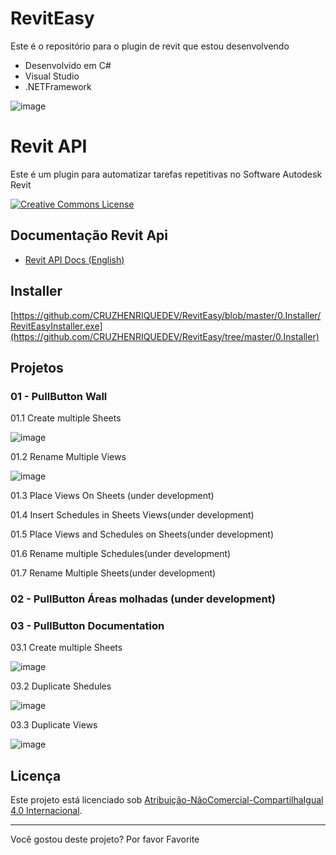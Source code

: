# RevitEasy
Este é o repositório para o plugin de revit que estou desenvolvendo 
- Desenvolvido em C#
-  Visual Studio 
- .NETFramework

 ![image](https://github.com/CRUZHENRIQUEDEV/RevitEasy/assets/143232644/d9c33d86-957c-437e-8306-9f5ba47bceb8)


# Revit API
Este é um plugin para automatizar tarefas repetitivas no Software Autodesk Revit

<a rel="license" href="https://creativecommons.org/licenses/by-nc-sa/4.0/deed.pt"><img alt="Creative Commons License" style="border-width:0" src="https://i.creativecommons.org/l/by-nc-sa/4.0/88x31.png" /></a>

## Documentação Revit Api

* [Revit API Docs (English)][Revit API Docs]

## Installer
[https://github.com/CRUZHENRIQUEDEV/RevitEasy/blob/master/0.Installer/RevitEasyInstaller.exe](https://github.com/CRUZHENRIQUEDEV/RevitEasy/tree/master/0.Installer)
## Projetos

### 01 - PullButton Wall
01.1 Create multiple Sheets

![image](https://github.com/CRUZHENRIQUEDEV/RevitEasy/assets/143232644/311a128e-7033-42ac-a291-ec96a3c822c7)


01.2 Rename Multiple Views

![image](https://github.com/CRUZHENRIQUEDEV/RevitEasy/assets/143232644/4dd84a72-8518-4e48-96b0-0ae8f2733a60)

01.3 Place Views On Sheets (under development)

01.4 Insert Schedules in Sheets Views(under development)

01.5 Place Views and Schedules on Sheets(under development)

01.6 Rename multiple Schedules(under development)

01.7 Rename Multiple Sheets(under development)

### 02 - PullButton Áreas molhadas (under development)

### 03 - PullButton Documentation

03.1 Create multiple Sheets 


![image](https://github.com/CRUZHENRIQUEDEV/RevitEasy/assets/143232644/d68ad2a6-9373-48ad-9e5f-299486bb98ed)

03.2 Duplicate Shedules 

![image](https://github.com/CRUZHENRIQUEDEV/RevitEasy/assets/143232644/8eabfb33-9701-4287-be28-9ff2edee7a11)

03.3 Duplicate Views 

![image](https://github.com/CRUZHENRIQUEDEV/RevitEasy/assets/143232644/82239086-e22c-40a2-9b31-df4eeae6ebaf)




## Licença

<p>Este projeto está licenciado sob <a rel="license" href="https://creativecommons.org/licenses/by-nc-sa/4.0/deed.pt">Atribuição-NãoComercial-CompartilhaIgual 4.0 Internacional</a>.</p>

---

Você gostou deste projeto? Por favor Favorite

[Revit API Docs]: https://www.revitapidocs.com/

[TaskDialog]: https://www.revitapidocs.com/2020/853afb57-7455-a636-9881-61a391118c16.htm
[Selection]: https://www.revitapidocs.com/2020/31b73d46-7d67-5dbb-4dad-80aa597c9afc.htm
[Document]: https://www.revitapidocs.com/2020/db03274b-a107-aa32-9034-f3e0df4bb1ec.htm
[Element]: https://www.revitapidocs.com/2020/eb16114f-69ea-f4de-0d0d-f7388b105a16.htm
[Parameter]: https://www.revitapidocs.com/2020/333ff41b-e6a7-d959-60bf-c3bfae495581.htm
[Transaction]: https://www.revitapidocs.com/2020/308ebf8d-d96d-4643-cd1d-34fffcea53fd.htm
[ElementTransformUtils]: https://www.revitapidocs.com/2020/781ad017-5ee5-f44b-5db2-e8e1f883ae5d.htm
[Wall]: https://www.revitapidocs.com/2020/b5891733-c602-12df-beab-da414b58d608.htm
[FilteredElementCollector]: https://www.revitapidocs.com/2020/263cf06b-98be-6f91-c4da-fb47d01688f3.htm
